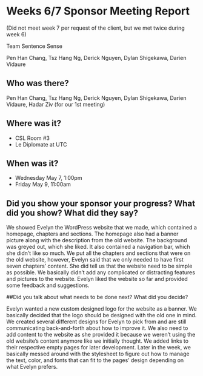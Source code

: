 # Weeks 6/7 Sponsor Meeting Report 
(Did not meet week 7 per request of the client, but we met twice during week 6)

Team Sentence Sense

Pen Han Chang, Tsz Hang Ng, Derick Nguyen, Dylan Shigekawa, Darien Vidaure

## Who was there?

Pen Han Chang, Tsz Hang Ng, Derick Nguyen, Dylan Shigekawa, Darien Vidaure, Hadar Ziv (for our 1st meeting)

## Where was it?

* CSL Room #3
* Le Diplomate at UTC

## When was it?

* Wednesday May 7, 1:00pm
* Friday May 9, 11:00am

## Did you show your sponsor your progress? What did you show? What did they say?

We showed Evelyn the WordPress website that we made, which contained a homepage, chapters and sections. The homepage also had a banner picture along with the description from the old website. The background was greyed out, which she liked. It also contained a navigation bar, which she didn’t like so much. We put all the chapters and sections that were on the old website, however, Evelyn said that we only needed to have first seven chapters’ content. She did tell us that the website need to be simple as possible. We basically didn’t add any complicated or distracting features and pictures to the website. Evelyn liked the website so far and provided some feedback and suggestions.


##Did you talk about what needs to be done next? What did you decide?

Evelyn wanted a new custom designed logo for the website as a banner. We basically decided that the logo should be designed with the old one in mind. We created several different designs for Evelyn to pick from and are still communicating back-and-forth about how to improve it. We also need to add content to the website as she provided it because we weren’t using the old website’s content anymore like we initially thought. We added links to their respective empty pages for later development. Later in the week, we basically messed around with the stylesheet to figure out how to manage the text, color, and fonts that can fit to the pages’ design depending on what Evelyn prefers.

